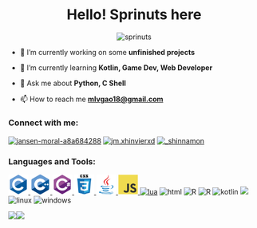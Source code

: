 <h1 align="center">Hello! Sprinuts here</h1>

<p align="center"> <img src="https://komarev.com/ghpvc/?username=sprinuts&label=Profile%20views&color=0e75b6&style=flat" alt="sprinuts" /> </p>

- 🔭 I’m currently working on some **unfinished projects**

- 📖 I’m currently learning **Kotlin, Game Dev, Web Developer**

- 💬 Ask me about **Python, C Shell**

- 📫 How to reach me **mlvgao18@gmail.com**

<h3 align="left">Connect with me:</h3>
<p align="left">
<a href="https://www.linkedin.com/in/malvin-gao-0697922a8/" target="blank"><img align="center" src="https://raw.githubusercontent.com/rahuldkjain/github-profile-readme-generator/master/src/images/icons/Social/linked-in-alt.svg" alt="jansen-moral-a8a684288" height="30" width="40" /></a>
<a href="https://www.facebook.com/gaqmaIvln/" target="blank"><img align="center" src="https://raw.githubusercontent.com/rahuldkjain/github-profile-readme-generator/master/src/images/icons/Social/facebook.svg" alt="jm.xhinvierxd" height="30" width="40" /></a>
<a href="https://www.instagram.com/mlvjbert/" target="blank"><img align="center" src="https://raw.githubusercontent.com/rahuldkjain/github-profile-readme-generator/master/src/images/icons/Social/instagram.svg" alt="_shinnamon" height="30" width="40" /></a>
</p>

<h3 align="left">Languages and Tools:</h3>
<p align="left"> <a href="https://en.wikipedia.org/wiki/C_shell" target="_blank" rel="noreferrer"> <img src="https://raw.githubusercontent.com/devicons/devicon/master/icons/c/c-original.svg" alt="c" width="40" height="40"/> </a> <a href="https://www.w3schools.com/cpp/" target="_blank" rel="noreferrer"> <img src="https://raw.githubusercontent.com/devicons/devicon/master/icons/cplusplus/cplusplus-original.svg" alt="cplusplus" width="40" height="40"/> </a> <a href="https://www.w3schools.com/cs/" target="_blank" rel="noreferrer"> <img src="https://raw.githubusercontent.com/devicons/devicon/master/icons/csharp/csharp-original.svg" alt="csharp" width="40" height="40"/> </a> <a href="https://www.w3schools.com/css/" target="_blank" rel="noreferrer"> <img src="https://raw.githubusercontent.com/devicons/devicon/master/icons/css3/css3-original-wordmark.svg" alt="css3" width="40" height="40"/> </a> <a href="https://www.java.com" target="_blank" rel="noreferrer"> <img src="https://raw.githubusercontent.com/devicons/devicon/master/icons/java/java-original.svg" alt="java" width="40" height="40"/> </a> <a href="https://developer.mozilla.org/en-US/docs/Web/JavaScript" target="_blank" rel="noreferrer"> <img src="https://raw.githubusercontent.com/devicons/devicon/master/icons/javascript/javascript-original.svg" alt="javascript" width="40" height="40"/> </a> <a href="https://www.lua.org/about.html" target="_blank" rel="noreferrer"> <img src="https://upload.wikimedia.org/wikipedia/commons/c/cf/Lua-Logo.svg" alt="lua" width="40" height="40"/></a> <a><img src="https://icons.iconarchive.com/icons/cornmanthe3rd/plex/512/Other-html-5-icon.png" alt="html" width="40" height="40"</a> <a> <img src="https://upload.wikimedia.org/wikipedia/commons/1/1b/R_logo.svg" alt="R" width="40" height="40"></a> <a> <img src="https://cdn.freebiesupply.com/logos/large/2x/python-5-logo-png-transparent.png" alt="R" width="40" height="40"></a> <a> <img src="https://seeklogo.com/images/K/kotlin-logo-30C1970B05-seeklogo.com.png" alt="kotlin" width="40" height="40"></a> <a> <img src="https://upload.wikimedia.org/wikipedia/commons/thumb/5/55/Android_Studio_Logo_%282023%29.svg/640px-Android_Studio_Logo_%282023%29.svg.png") </a> <a> <img src="https://upload.wikimedia.org/wikipedia/commons/thumb/3/35/Tux.svg/1200px-Tux.svg.png" alt="linux" width="40" height="40"></a> <a> <img src="https://upload.wikimedia.org/wikipedia/commons/thumb/4/48/Windows_logo_-_2012_%28dark_blue%29.svg/2048px-Windows_logo_-_2012_%28dark_blue%29.svg.png" alt="windows" width="40" height="40"></a>

<a href="https://www.adamalston.com/"><img height="137px" src="https://github-readme-stats.vercel.app/api?username=sprinuts&hide_title=true&hide_border=true&show_icons=true&include_all_commits=true&count_private=true&line_height=21&text_color=000&icon_color=000&bg_color=0,ea6161,ffc64d,fffc4d,52fa5a&theme=graywhite" /><!-- wi*quL3fcV --><img height="137px" src="https://github-readme-stats.vercel.app/api/top-langs/?username=sprinuts&hide=html&hide_title=true&hide_border=true&layout=compact&langs_count=6&exclude_repo=comp426,Redventures-Movie-Quotes&text_color=000&icon_color=fff&bg_color=0,52fa5a,4dfcff,c64dff&theme=graywhite" />
